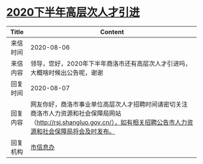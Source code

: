 # <a href="http://www.shangluo.gov.cn/zmhd/ldxxxx.jsp?urltype=leadermail.LeaderMailContentUrl&wbtreeid=1112&leadermailid=6282">2020下半年高层次人才引进</a>
|Title|Content|
|:---:|---|
|来信时间|2020-08-06|
|来信内容|领导，您好，2020年下半年商洛市还有高层次人才引进吗，大概啥时候出公告呢，谢谢|
|回复时间|2020-08-07|
|回复内容|网友你好，商洛市事业单位高层次人才招聘时间请密切关注商洛市人力资源和社会保障局网站（http://rsj.shangluo.gov.cn/），如有相关招聘公告市人力资源和社会保障局将会及时发布。|
|回复机构|<a href="../../categories/agencies/市信息办.md">市信息办</a>|
